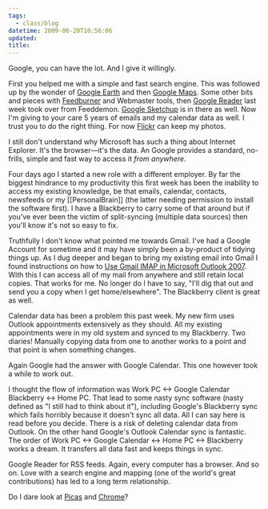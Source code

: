 ```yaml
---
tags:
  - class/blog
datetime: 2009-06-20T10:56:06
updated: 
title: 
---
```

Google, you can have the lot. And I give it willingly.

First you helped me with a simple and fast search engine. This was followed up
by the wonder of [Google Earth](http://earth.google.com) and then [Google Maps](http://maps.google.com). Some other bits and pieces with [Feedburner](http://feedburner.google.com) and Webmaster tools, then [Google Reader](http://reader.google.com) last week took over from Feeddemon. [Google Sketchup](http://sketchup.google.com/) is in there as well. Now I'm giving to your care 5 years of emails and my calendar data as well. I trust you to do the right thing. For now [Flickr](http://flickr.com) can keep my photos.

I still don't understand why Microsoft has such a thing about Internet Explorer. It's
the browser—it's the data. An Google provides a standard, no-frills, simple and
fast way to access it *from anywhere*. 

Four days ago I started a new role with a different employer. By far the biggest hindrance to my productivity this first week has been the inability to access my existing knowledge, be that emails, calendar, contacts, newsfeeds or my [[PersonalBrain]] (the latter needing permission to install the software first). I have a Blackberry to carry some of that around but if you've ever been the victim of split-syncing (multiple data sources) then you'll know it's not so easy to fix.

Truthfully I don't know what pointed me towards Gmail. I've had a Google Account for sometime and it may have simply been a by-product of tidying things up. As I dug deeper and began to bring my existing email into Gmail I found instructions on how to [Use Gmail IMAP in Microsoft Outlook 2007](http://www.howtogeek.com/howto/microsoft-office/use-gmail-imap-in-microsoftoutlook-2007/). With this I can access all of my mail from anywhere and still retain local copies. That works for me. No longer do I have to say, "I'll dig that out and send you a copy when I get home/elsewhere". The Blackberry client is great as well.

Calendar data has been a problem this past week. My new firm uses Outlook appointments extensively as they should. All my existing appointments were in my old system and synced to my Blackberry. Two diaries! Manually copying data from one to another works to a point and that point is when something changes.

Again Google had the answer with Google Calendar. This one however took a
while to work out.

I thought the flow of information was Work PC <-> Google Calendar 
Blackberry <-> Home PC. That lead to some nasty sync software (nasty
defined as "I still had to think about it"), including Google's Blackberry sync which fails horribly because it doesn't sync all data. All I can say here is read before you decide. There is a risk of deleting calendar data from Outlook. On the other hand Google's Outlook Calendar sync is fantastic. The order of Work PC <-> Google Calendar <-> Home PC <-> Blackberry works a dream. It transfers all data fast and keeps things in sync.

Google Reader for RSS feeds. Again, every computer has a browser. And so on. Love with a search engine and mapping (one of the world's great contributions) has led to a long term relationship. 

Do I dare look at [Picas](http://picasa.google.com) and [Chrome](http://www.google.com/chrome)?